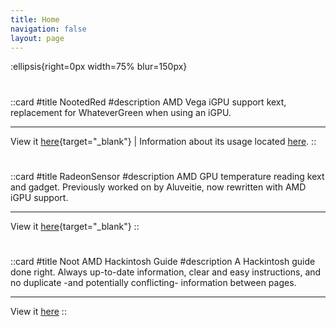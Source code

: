 ```yaml
---
title: Home
navigation: false
layout: page
---
```


:ellipsis{right=0px width=75% blur=150px}

#

::card
#title
NootedRed
#description
AMD Vega iGPU support kext, replacement for WhateverGreen when using an iGPU.

----

View it [here](https://github.com/NootInc/NootedRed){target="_blank"} | Information about its usage located [here](/nred).
::

#

::card
#title
RadeonSensor
#description
AMD GPU temperature reading kext and gadget. Previously worked on by Aluveitie, now rewritten with AMD iGPU support.

----

View it [here](https://github.com/NootInc/RadeonSensor){target="_blank"}
::

#

::card
#title
Noot AMD Hackintosh Guide
#description
A Hackintosh guide done right. Always up-to-date information, clear and easy instructions, and no duplicate -and potentially conflicting- information between pages.

----

View it [here](/guide)
::

#
